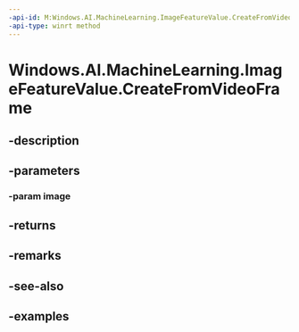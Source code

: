 ```yaml
---
-api-id: M:Windows.AI.MachineLearning.ImageFeatureValue.CreateFromVideoFrame(Windows.Media.VideoFrame)
-api-type: winrt method
---
```


<!-- Method syntax.
public ImageFeatureValue ImageFeatureValue.CreateFromVideoFrame(VideoFrame image)
-->

# Windows.AI.MachineLearning.ImageFeatureValue.CreateFromVideoFrame

## -description

## -parameters
### -param image

## -returns

## -remarks

## -see-also

## -examples

